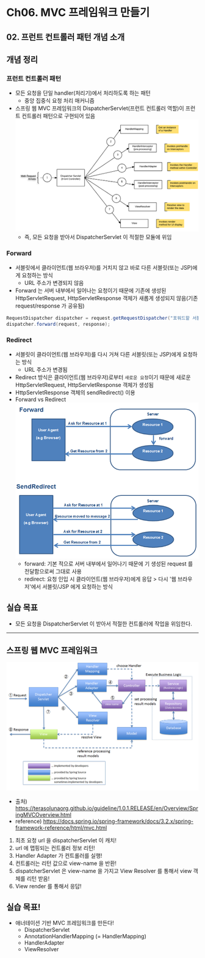 # Ch06. MVC 프레임워크 만들기
## 02. 프런트 컨트롤러 패턴 개념 소개

## 개념 정리
### 프런트 컨트롤러 패턴
- 모든 요청을 단일 handler(처리기)에서 처리하도록 하는 패턴
    - 중앙 집중식 요청 처리 매커니즘
- 스프링 웹 MVC 프레임워크의 DispatcherServlet(프런트 컨트롤러 역할)이 프런트 컨트롤러 패턴으로 구현되어 있음
![img_1.png](img_1.png)
    - 즉, 모든 요청을 받아서 DispatcherServlet 이 적절한 모듈에 위임

### Forward
- 서블릿에서 클라이언트(웹 브라우저)를 거치지 않고 바로 다른 서블릿(또는 JSP)에게 요청하는 방식
    - URL 주소가 변경되지 않음
- Forward 는 서버 내부에서 일어나는 요청이기 때문에 기존에 생성된 HttpServletRequest, HttpServletResponse 객체가 새롭게 생성되지 않음(기존 request/response 가 공유됨)
``` java
RequestDispatcher dispatcher = request.getRequestDispatcher("포워드할 서블릿 또는 JSP")
dispatcher.forward(request, response);
```

### Redirect
- 서블릿이 클라이언트(웹 브라우저)를 다시 거쳐 다른 서블릿(또는 JSP)에게 요청하는 방식
    - URL 주소가 변경됨
- Redirect 방식은 클라이언트(웹 브라우저)로부터 ``새로운 요청``이기 때문에 새로운 HttpServletRequest, HttpServletResponse 객체가 생성됨
- HttpServletResponse 객체의 sendRedirect() 이용
- Forward vs Redirect
![img.png](img.png)
    - forward: 기본 적으로 서버 내부에서 일어나기 때문에 기 생성된 request 를 전달함으로써 그대로 사용
    - redirect: 요청 인입 시 클라이언트(웹 브라우저)에게 응답 > 다시 '웹 브라우저'에서 서블릿/JSP 에게 요청하는 방식

## 실습 목표
- 모든 요청을 DispatcherServlet 이 받아서 적절한 컨트롤러에 작업을 위임한다.

<hr>

## 스프링 웹 MVC 프레임워크
![img_2.png](img_2.png)
  - 출처) https://terasolunaorg.github.io/guideline/1.0.1.RELEASE/en/Overview/SpringMVCOverview.html
  - reference) https://docs.spring.io/spring-framework/docs/3.2.x/spring-framework-reference/html/mvc.html
1) 최초 요청 url 을 dispatcherServlet 이 캐치!
2) url 에 맵핑되는 컨트롤러 정보 리턴!
3) Handler Adapter 가 컨트롤러를 실행!
4) 컨트롤러는 리턴 값으로 view-name 을 반환!
5) dispatcherServlet 은 view-name 을 가지고 View Resolver 를 통해서 view 객체를 리턴 받음!
6) View render 를 통해서 응답!

## 실습 목표!
- 애너테이션 기반 MVC 프레임워크를 만든다!
  - DispatcherServlet
  - AnnotationHandlerMapping (= HandlerMapping)
  - HandlerAdapter
  - ViewResolver